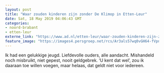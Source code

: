 ```yaml
---
layout: post
title: "Waar zouden kinderen zijn zonder De Klimop in Etten-Leur"
date: Sat, 18 May 2019 04:06:43 GMT
categories: 
- noord-brabant 
- etten-leur 
externe_link: "https://www.ad.nl/etten-leur/waar-zouden-kinderen-zijn-zonder-de-klimop-in-etten-leur~a5b19828/"
feature_image: "https://images4.persgroep.net/rcs/Ar3als57wq0vGH64-fVpnjVap7k/diocontent/148598185/_fitwidth/400/?appId=21791a8992982cd8da851550a453bd7f&quality=0.7"
---
```


Ik had een gelukkige jeugd. Liefdevolle ouders, alle aandacht. Mishandeld noch misbruikt, niet gepest, nooit geldgebrek. ‘U kent dat wel’, zou ik daaraan toe willen voegen, maar helaas, dat geldt niet voor iedereen.
